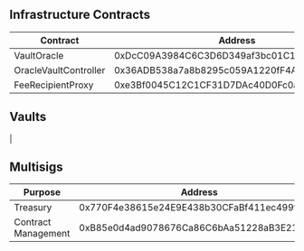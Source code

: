 ## Infrastructure Contracts
| Contract             | Address                                    | Owner                                      |
|----------------------|--------------------------------------------|--------------------------------------------|
| VaultOracle          | 0xDcC09A3984C6C3D6D349af3bc01C129d26609B42 | 0x36ADB538a7a8b8295c059A1220fF4A7f6064D5a7 |
| OracleVaultController| 0x36ADB538a7a8b8295c059A1220fF4A7f6064D5a7 | 0xB85e0d4ad9078676Ca86C6bAa51228aB3E21F5da |
| FeeRecipientProxy    | 0xe3Bf0045C12C1CF31D7DAc40D0Fc0a49a410bBA2 | 0x2C3B135cd7dc6C673b358BEF214843DAb3464278 |

## Vaults
| 

## Multisigs

| Purpose             | Address                                    | Threshold | Owner                                      |
|---------------------|--------------------------------------------|-----------|--------------------------------------------|
| Treasury            | 0x770F4e38615e24E9E438b30CFaBf411ec499f9B6 | 3         |  0x25Be81a8c8F52c509C15b87995CcD83dc382D212,0x7fb9eA3047c795C27e1f48723E5725E6B5CD1D7E,0xFfEEF66173b9CEb3Ce052DC52cD50025312E6a0C,0x9D8Aeed26D3659EAa25adDE93110251B876532B2,0xC8E3a21C4fF4770c6a41909387C69C3b71Cf4bb9,0xE9a17C00cC84fBF243B723d49A2Fd986AA598A51  |
| Contract Management | 0xB85e0d4ad9078676Ca86C6bAa51228aB3E21F5da | 3         |  0x25Be81a8c8F52c509C15b87995CcD83dc382D212,0x7fb9eA3047c795C27e1f48723E5725E6B5CD1D7E,0xFfEEF66173b9CEb3Ce052DC52cD50025312E6a0C,0x9D8Aeed26D3659EAa25adDE93110251B876532B2,0xC8E3a21C4fF4770c6a41909387C69C3b71Cf4bb9,0xE9a17C00cC84fBF243B723d49A2Fd986AA598A51                           |